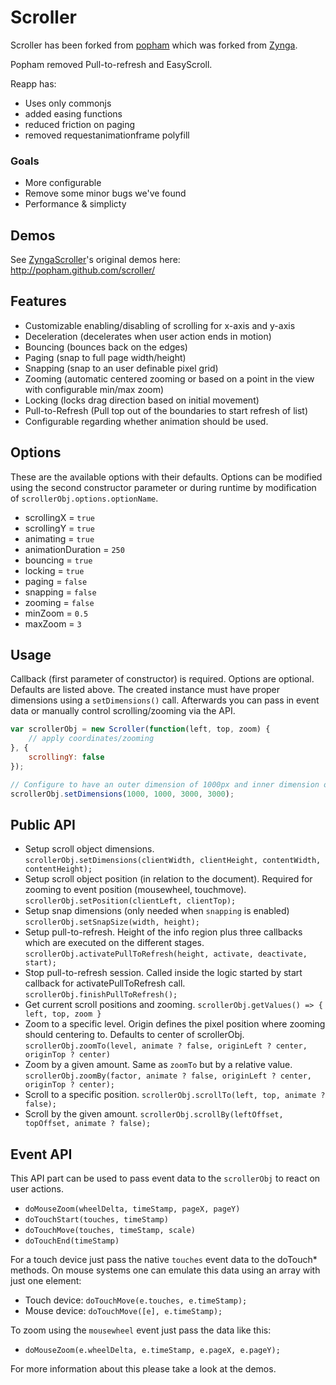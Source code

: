 Scroller
========

Scroller has been forked from [popham](https://github.com/popham/scroller/)
which was forked from [Zynga](https://github.com/zynga/scroller/).

Popham removed Pull-to-refresh and EasyScroll.

Reapp has:
 - Uses only commonjs
 - added easing functions
 - reduced friction on paging
 - removed requestanimationframe polyfill

### Goals

- More configurable
- Remove some minor bugs we've found
- Performance & simplicty


Demos
-----

See [ZyngaScroller](https://github.com/zynga/scroller/)'s original demos here: http://popham.github.com/scroller/


Features
--------

* Customizable enabling/disabling of scrolling for x-axis and y-axis
* Deceleration (decelerates when user action ends in motion)
* Bouncing (bounces back on the edges)
* Paging (snap to full page width/height)
* Snapping (snap to an user definable pixel grid)
* Zooming (automatic centered zooming or based on a point in the view with configurable min/max zoom)
* Locking (locks drag direction based on initial movement)
* Pull-to-Refresh (Pull top out of the boundaries to start refresh of list)
* Configurable regarding whether animation should be used.

Options
-------

These are the available options with their defaults.
Options can be modified using the second constructor parameter or during runtime by modification of `scrollerObj.options.optionName`.

* scrollingX = `true`
* scrollingY = `true`
* animating = `true`
* animationDuration = `250`
* bouncing = `true`
* locking = `true`
* paging = `false`
* snapping = `false`
* zooming = `false`
* minZoom = `0.5`
* maxZoom = `3`

Usage
-----

Callback (first parameter of constructor) is required. Options are optional.
Defaults are listed above.
The created instance must have proper dimensions using a `setDimensions()` call.
Afterwards you can pass in event data or manually control scrolling/zooming via the API.

```js
var scrollerObj = new Scroller(function(left, top, zoom) {
	// apply coordinates/zooming
}, {
	scrollingY: false
});

// Configure to have an outer dimension of 1000px and inner dimension of 3000px
scrollerObj.setDimensions(1000, 1000, 3000, 3000);
```

Public API
----------

* Setup scroll object dimensions.
  `scrollerObj.setDimensions(clientWidth, clientHeight, contentWidth, contentHeight);`
* Setup scroll object position (in relation to the document).
  Required for zooming to event position (mousewheel, touchmove).
  `scrollerObj.setPosition(clientLeft, clientTop);`
* Setup snap dimensions (only needed when `snapping` is enabled)
  `scrollerObj.setSnapSize(width, height);`
* Setup pull-to-refresh.
  Height of the info region plus three callbacks which are executed on the different stages.
  `scrollerObj.activatePullToRefresh(height, activate, deactivate, start);`
* Stop pull-to-refresh session.
  Called inside the logic started by start callback for activatePullToRefresh call.
  `scrollerObj.finishPullToRefresh();`
* Get current scroll positions and zooming.
  `scrollerObj.getValues() => { left, top, zoom }`
* Zoom to a specific level.
  Origin defines the pixel position where zooming should centering to.
  Defaults to center of scrollerObj.
  `scrollerObj.zoomTo(level, animate ? false, originLeft ? center, originTop ? center)`
* Zoom by a given amount.
  Same as `zoomTo` but by a relative value.
  `scrollerObj.zoomBy(factor, animate ? false, originLeft ? center, originTop ? center);`
* Scroll to a specific position.
  `scrollerObj.scrollTo(left, top, animate ? false);`
* Scroll by the given amount.
  `scrollerObj.scrollBy(leftOffset, topOffset, animate ? false);`

Event API
---------

This API part can be used to pass event data to the `scrollerObj` to react on user actions.

* `doMouseZoom(wheelDelta, timeStamp, pageX, pageY)`
* `doTouchStart(touches, timeStamp)`
* `doTouchMove(touches, timeStamp, scale)`
* `doTouchEnd(timeStamp)`

For a touch device just pass the native `touches` event data to the doTouch* methods.
On mouse systems one can emulate this data using an array with just one element:

* Touch device: `doTouchMove(e.touches, e.timeStamp);`
* Mouse device: `doTouchMove([e], e.timeStamp);`

To zoom using the `mousewheel` event just pass the data like this:

* `doMouseZoom(e.wheelDelta, e.timeStamp, e.pageX, e.pageY);`

For more information about this please take a look at the demos.
